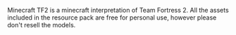 Minecraft TF2 is a minecraft interpretation of Team Fortress 2. All the assets included in the resource pack are free for personal use, however please don't resell the models.
